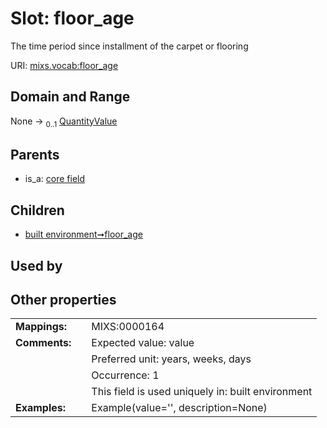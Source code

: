 
# Slot: floor_age


The time period since installment of the carpet or flooring

URI: [mixs.vocab:floor_age](https://w3id.org/mixs/vocab/floor_age)


## Domain and Range

None &#8594;  <sub>0..1</sub> [QuantityValue](QuantityValue.md)

## Parents

 *  is_a: [core field](core_field.md)

## Children

 *  [built environment➞floor_age](built_environment_floor_age.md)

## Used by


## Other properties

|  |  |  |
| --- | --- | --- |
| **Mappings:** | | MIXS:0000164 |
| **Comments:** | | Expected value: value |
|  | | Preferred unit: years, weeks, days |
|  | | Occurrence: 1 |
|  | | This field is used uniquely in: built environment |
| **Examples:** | | Example(value='', description=None) |

